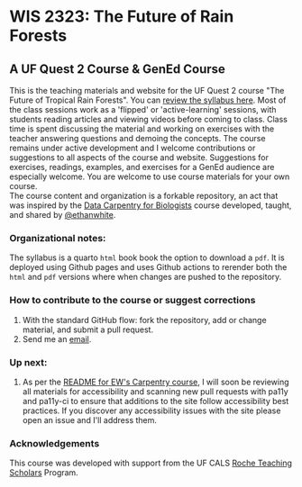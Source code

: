 # WIS 2323: The Future of Rain Forests

## A UF Quest 2 Course & GenEd Course

This is the teaching materials and website for the UF Quest 2 course "The Future of Tropical Rain Forests". You can [review the syllabus here](https://brunalab.github.io/wis2323_syllabus/). Most of the class sessions work as a 'flipped' or 'active-learning' sessions, with students reading articles and viewing videos before coming to class. Class time is spent discussing the material and working on exercises with the teacher answering questions and demoing the concepts. The course remains under active development and I welcome contributions or suggestions to all aspects of the course and website. Suggestions for exercises, readings, examples, and exercises for a GenEd audience are especially welcome. You are welcome to use course materials for your own course.  
The course content and organization is a forkable repository, an act that was inspired by the [Data Carpentry for Biologists](https://github.com/datacarpentry/semester-biology) course developed, taught, and shared by [@ethanwhite](https://github.com/ethanwhite).

### Organizational notes:

The syllabus is a quarto `html` book book the option to download a `pdf`. It is deployed using Github pages and uses Github actions to rerender both the `html` and `pdf` versions where  when changes are pushed to the repository.

### How to contribute to the course or suggest corrections 

1. With the standard GitHub flow: fork the repository, add or change material, and submit a pull request.
2. Send me an [email](mailto:embruna@ufl.edu).


### Up next:
1. As per the [README for EW's Carpentry course](https://github.com/datacarpentry/semester-biology), I will soon be reviewing all materials for accessibility and scanning new pull requests with pa11y and pa11y-ci to ensure that additions to the site follow accessibility best practices. If you discover any accessibility issues with the site please open an issue and I'll address them.

### Acknowledgements

This course was developed with support from the UF CALS [Roche Teaching Scholars](https://cals.ufl.edu/tlc/?view=programs) Program.
